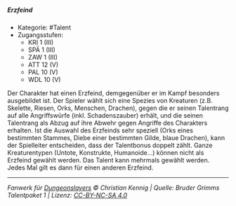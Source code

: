 <!---
Dies ist ein Fanwerk für DUNGEONSLAYERS © von Christian Kennig

Quellen:      [Bruder Grimms Talentpaket 1](https://www.f-space.de/ds4/downloads.html)
              [Talentbeschreibungen](https://www.f-space.de/ds4/tools-talentcards.html)
License:      [CC-BY-NC-SA 4.0](https://creativecommons.org/licenses/by-nc-sa/4.0/deed.de)
Richtlinien:  [Fanwerkrichtlinien](https://www.dungeonslayers.net/fanwerk-richtlinien/)
Autor:        Zauberlehrling
-->

##### Erzfeind

- Kategorie: #Talent
- Zugangsstufen:
  - KRI 1 (III)
  - SPÄ 1 (III)
  - ZAW 1 (III)
  - ATT 12 (V)
  - PAL 10 (V)
  - WDL 10 (V)

Der Charakter hat einen Erzfeind, demgegenüber er im Kampf besonders ausgebildet ist. Der Spieler wählt sich eine Spezies von Kreaturen (z.B. Skelette, Riesen, Orks, Menschen, Drachen), gegen die er seinen Talentrang auf alle Angriffswürfe (inkl. Schadenszauber) erhält, und die seinen Talentrang als Abzug auf ihre Abwehr gegen Angriffe des Charakters erhalten. Ist die Auswahl des Erzfeinds sehr speziell (Orks eines bestimmten Stammes, Diebe einer bestimmten Gilde, blaue Drachen), kann der Spielleiter entscheiden, dass der Talentbonus doppelt zählt. Ganze Kreaturentypen (Untote, Konstrukte, Humanoide...) können nicht als Erzfeind gewählt werden. Das Talent kann mehrmals gewählt werden. Jedes Mal gilt es dann für einen anderen Erzfeind.

---

_Fanwerk für [Dungeonslayers](https://www.dungeonslayers.net/) © Christian Kennig | Quelle: Bruder Grimms Talentpaket 1 | Lizenz: [CC-BY-NC-SA 4.0](https://creativecommons.org/licenses/by-nc-sa/4.0/deed.de)_
